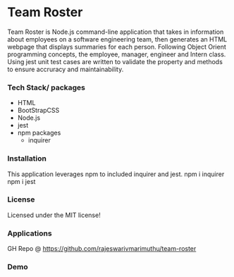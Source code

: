 # Team Roster 
Team Roster is Node.js command-line application that takes in information about employees on a software engineering team, then generates an HTML webpage that displays summaries for each person. Following Object Orient programming concepts, the employee, manager, engineer and Intern class. Using jest unit test cases are written to validate the property and methods to ensure accruracy and maintainability. 

### Tech Stack/ packages 
- HTML
- BootStrapCSS 
- Node.js
- jest 
- npm packages
    - inquirer 
    
### Installation
This application leverages npm to included inquirer and jest. 
npm i inquirer
npm i jest 

### License
Licensed under the MIT license!

### Applications
GH Repo @ https://github.com/rajeswarivmarimuthu/team-roster

### Demo 


